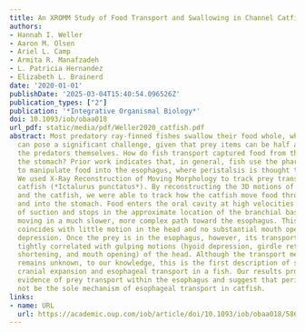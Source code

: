 ```yaml
---
title: An XROMM Study of Food Transport and Swallowing in Channel Catfish
authors:
- Hannah I. Weller
- Aaron M. Olsen
- Ariel L. Camp
- Armita R. Manafzadeh
- L. Patricia Hernandez
- Elizabeth L. Brainerd
date: '2020-01-01'
publishDate: '2025-03-04T15:40:54.096526Z'
publication_types: ["2"]
publication: '*Integrative Organismal Biology*'
doi: 10.1093/iob/obaa018
url_pdf: static/media/pdf/Weller2020_catfish.pdf
abstract: Most predatory ray-finned fishes swallow their food whole, which
  can pose a significant challenge, given that prey items can be half as large as
  the predators themselves. How do fish transport captured food from the mouth to
  the stomach? Prior work indicates that, in general, fish use the pharyngeal jaws
  to manipulate food into the esophagus, where peristalsis is thought to take over.
  We used X-Ray Reconstruction of Moving Morphology to track prey transport in channel
  catfish (*Ictalurus punctatus*). By reconstructing the 3D motions of both the food
  and the catfish, we were able to track how the catfish move food through the head
  and into the stomach. Food enters the oral cavity at high velocities as a continuation
  of suction and stops in the approximate location of the branchial basket before
  moving in a much slower, more complex path toward the esophagus. This slow phase
  coincides with little motion in the head and no substantial mouth opening or hyoid
  depression. Once the prey is in the esophagus, however, its transport is surprisingly
  tightly correlated with gulping motions (hyoid depression, girdle retraction, hypaxial
  shortening, and mouth opening) of the head. Although the transport mechanism itself
  remains unknown, to our knowledge, this is the first description of synchrony between
  cranial expansion and esophageal transport in a fish. Our results provide direct
  evidence of prey transport within the esophagus and suggest that peristalsis may
  not be the sole mechanism of esophageal transport in catfish.
links:
- name: URL
  url: https://academic.oup.com/iob/article/doi/10.1093/iob/obaa018/5860021
---
```

